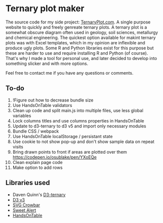 # Ternary plot maker

The source code for my side project: [TernaryPlot.com](http://www.ternaryplot.com). A single purpose website to quickly and freely genreate ternary plots. A ternary plot is a somewhat obscure diagram often used in geology, soil sciences, metallurgy and chemical engineering. The quickest option available for makint ternary plots was with Excel templates, which in my opinion are inflexible and produce ugly plots. Some R and Python libraries exist for this purpose but these are harder to use and require installing R and Python (of course). That's why I made a tool for personal use, and later decided to develop into something slicker and with more options.

Feel free to contact me if you have any questions or comments.

## To-do

1. !Figure out how to decrease bundle size
2. Use HandsOnTable validators
2. Clean up code and split main.js into multiple files, use less global variables
2. Lock columns titles and use columns properties in HandsOnTable
2. Update to d3-ternary to d3 v5 and import only necessary modules
3. Bundle CSS / webpack
4. Use HandsOnTable localStorage / persistant state
4. Use cookie to not show pop-up and don't show sample data on repeat visits
3. Bring drawn points to front if areas are plotted over them https://codepen.io/osublake/pen/YXoEQe 
4. Clean explain page code
2. Make option to add rows


## Libraries used

* Daven Quinn's [D3-ternary](https://github.com/davenquinn/d3-ternary)
* [D3 v3](https://d3js.org/)
* [SVG Crowbar](https://github.com/NYTimes/svg-crowbar)
* [Sweet Alert](https://sweetalert.js.org/)
* [HandsOnTable](https://handsontable.com/)
